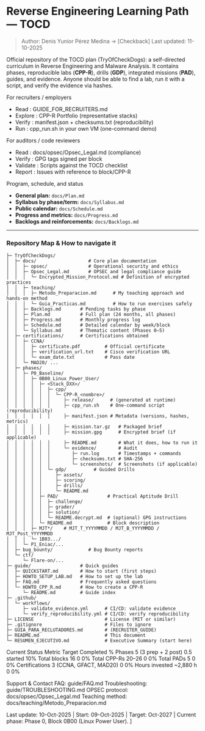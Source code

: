 # Reverse Engineering Learning Path — TOCD

> Author: Denis Yunior Pérez Medina -> [Checkback]
> Last updated: 11-10-2025

Official repository of the TOCD plan (TryOfCheckDogs): a self-directed curriculum in Reverse Engineering and Malware Analysis. It contains phases, reproducible labs (**CPP-R**), drills (**GDP**), integrated missions (**PAD**), guides, and evidence. Anyone should be able to find a lab, run it with a script, and verify the evidence via hashes.

For recruiters / employers

- Read : GUIDE_FOR_RECRUITERS.md
- Explore : CPP-R Portfolio (representative stacks)
- Verify : manifest.json + checksums.txt (reproducibility)
- Run :  cpp_run.sh in your own VM (one-command demo)

For auditors / code reviewers

- Read :  docs/opsec/Opsec_Legal.md (compliance)
- Verify :  GPG tags signed per block
- Validate : Scripts against the TOCD checklist
- Report : Issues with reference to block/CPP-R

Program, schedule, and status

- **General plan:** `docs/Plan.md`
- **Syllabus by phase/term:** `docs/Syllabus.md`
- **Public calendar:** `docs/Schedule.md`
- **Progress and metrics:** `docs/Progress.md`
- **Backlogs and reinforcements:** `docs/Backlogs.md`
--- 

### Repository Map & How to navigate it

```.
├─ TryOfCheckDogs/
│  ├─ docs/                   # Core plan documentation
│  │  ├─ opsec/               # Operational security and ethics
│  │  ├─ Opsec_Legal.md       # OPSEC and legal compliance guide
│  │  │  └─ Encrypted_Mission_Protocol.md # Definition of encrypted practices
│  │  ├─ teaching/ 
│  │  │  ├─ Metodo_Preparacion.md      # My teaching approach and hands-on method
│  │  │  └─ Guia_Practicas.md          # How to run exercises safely
│  │  ├─ Backlogs.md       # Pending tasks by phase
│  │  ├─ Plan.md           # Full plan (24 months, all phases)
│  │  ├─ Progress.md       # Monthly progress log
│  │  ├─ Schedule.md       # Detailed calendar by week/block
│  │  └─ Syllabus.md       # Thematic content (Phases 0–5)
│  ├─ certifications/      # Certifications obtained 
│  │  ├─ CCNA/ 
│  │  │  ├─ certificate.pdf         # Official certificate
│  │  │  ├─ verification_url.txt    # Cisco verification URL
│  │  │  └─ exam_date.txt           # Pass date
│  │  └─ MAD20/ ...
│  ├─ phases/
│  │  ├─ P0_Baseline/
│  │  │  ├─ 0B00_Linux_Power_User/ 
│  │  │  │  ├─ <Stack_DXX>/
│  │  │  │  │  ├─ cpp/ 
│  │  │  │  │  │  └─ CPP-R_<nombre>/
│  │  │  │  │  │     ├─ release/      # (generated at runtime)
│  │  │  │  │  │     ├─ cpp_run.sh    # One-command script (reproducibility)
│  │  │  │  │  │     ├─ manifest.json # Metadata (versions, hashes, metrics)
│  │  │  │  │  │     ├─ mission.tar.gz   # Packaged brief
│  │  │  │  │  │     ├─ mission.gpg      # Encrypted brief (if applicable)
│  │  │  │  │  │     ├─ README.md        # What it does, how to run it
│  │  │  │  │  │     └─ evidence/        # Audit
│  │  │  │  │  │        ├─ run.log       # Timestamps + commands
│  │  │  │  │  │        ├─ checksums.txt # SHA-256
│  │  │  │  │  │        └─ screenshots/  # Screenshots (if applicable)
│  │  │  │  │  └─ gdp/          # Guided Drills
│  │  │  │  │     ├─ assets/
│  │  │  │  │     ├─ scoring/
│  │  │  │  │     ├─ drills/
│  │  │  │  │     └─ README.md 
│  │  │  │  ├─ PAD/                  # Practical Aptitude Drill
│  │  │  │  │  ├─ challenge/
│  │  │  │  │  ├─ grader/
│  │  │  │  │  ├─ solution/
│  │  │  │  │  └─ README.decrypt.md  # (optional) GPG instructions
│  │  │  │  └─ README.md             # Block description
│  │  │  ├─ MJT*/    # MJT_T_YYYYMMDD / MJT_B_YYYYMMDD / MJT_Post_YYYYMMDD 
│  │  │  └─ 1B03.../
│  │  └─ P1_Eniac/...
│  ├─ bug_bounty/             # Bug Bounty reports
│  └─ ctf/ 
│     └─ Flare-on/...
├─ guide/                  # Quick guides
│  ├─ QUICKSTART.md        # How to start (first steps)
│  ├─ HOWTO_SETUP_LAB.md   # How to set up the lab
│  ├─ FAQ.md               # Frequently asked questions
│  └─ HOWTO_CPP_R.md       # How to create a CPP-R
│     └─ README.md         # Guide index
├─ .github/ 
│  └─ workflows/
│     ├─ validate_evidence.yml      # CI/CD: validate evidence
│     └─ verify_reproducibility.yml # CI/CD: verify reproducibility
├─ LICENSE                          # License (MIT or similar)
├─ .gitignore                       # Files to ignore
├─ GUIA_PARA_RECLUTADORES.md        # (RECRUITER_GUIDE)
├─ README.md                        # This document
└─ RESUMEN_EJECUTIVO.md             # Executive Summary (start here)
```
Current Status
Metric                Target                 Completed   %
Phases                5 (3 prep + 2 post)    0.5 started 10%
Total blocks          16                     0           0%
Total CPP-Rs          20–26                  0           0%
Total PADs            5                      0           0%
Certifications        3 (CCNA, GFACT, MAD20) 0           0%
Hours invested        ~2,880 h               0           0%

Support & Contact
FAQ: guide/FAQ.md
Troubleshooting: guide/TROUBLESHOOTING.md
OPSEC protocol: docs/opsec/Opsec_Legal.md
Teaching method: docs/teaching/Metodo_Preparacion.md

Last update: 10-Oct-2025 | Start: 09-Oct-2025 | Target: Oct-2027 | Current phase: Phase 0, Block 0B00 (Linux Power User). ]
